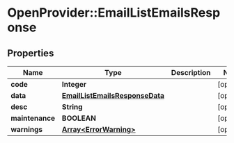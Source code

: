 # OpenProvider::EmailListEmailsResponse

## Properties
Name | Type | Description | Notes
------------ | ------------- | ------------- | -------------
**code** | **Integer** |  | [optional] 
**data** | [**EmailListEmailsResponseData**](EmailListEmailsResponseData.md) |  | [optional] 
**desc** | **String** |  | [optional] 
**maintenance** | **BOOLEAN** |  | [optional] 
**warnings** | [**Array&lt;ErrorWarning&gt;**](ErrorWarning.md) |  | [optional] 

